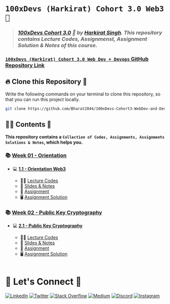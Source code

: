 # **`100xDevs (Harkirat) Cohort 3.0 Web3 🚀`**

> ### _[100xDevs Cohort 3.0](https://app.100xdevs.com/) 🚀 by [Harkirat Singh](https://x.com/kirat_tw). This repository contains Lecture Codes, Assignmenst, Assignment Solution & Notes of this course._

### [`100xDevs (Harkirat) Cohort 3.0 Web Dev + Devops` GitHub Repository Link](https://github.com/Bharat2044/100xDevs-Cohort3-WebDev-and-Devops)

## 🔥 **Clone this Repository** 💫

Write the following commands on your terminal to clone this repository, so that you can run this project locally.

```bash
git clone https://github.com/Bharat2044/100xDevs-Cohort3-WebDev-and-Devops.git
```

## 👨‍💻 **Contents** 👀

**This repository contains a `Collection of Codes, Assignments, Assignments Solutions & Notes`, which helps you.**

### 📚 [**Week 01 - Orientation**](./Week%2001%20-%20Orientation/)

- 💻 [**1.1 - Orientation Web3**](./Week%2001%20-%20Orientation/1.1%20-%20Orientation%20Web3/)

  - 👨‍💻 [Lecture Codes](./Week%2001%20-%20Orientation/1.1%20-%20Orientation%20Web3/Lecture%20Codes/)
  - 📖 [Slides & Notes](./Week%2001%20-%20Orientation/1.1%20-%20Orientation%20Web3/1.1%20-%20Orientation%20Web3%20Slides%20&%20Notes.md)
  - 📝 [Assignment](./Week%2001%20-%20Orientation/1.1%20-%20Orientation%20Web3/1.1%20-%20Orientation%20Web3%20Assignment.md)
  - 🖥️ [Assignment Solution](./Week%2001%20-%20Orientation/1.1%20-%20Orientation%20Web3/Assignment%20Solution/)

### 📚 [**Week 02 - Public Key Cryptography**](./Week%2002%20-%20Public%20Key%20Cryptography/)

- 💻 [**2.1 - Public Key Cryptography**](./Week%2002%20-%20Public%20Key%20Cryptography/2.1%20-%20Public%20Key%20Cryptography/)

  - 👨‍💻 [Lecture Codes](./Week%2002%20-%20Public%20Key%20Cryptography/2.1%20-%20Public%20Key%20Cryptography/Lecture%20Codes/)
  - 📖 [Slides & Notes](./Week%2002%20-%20Public%20Key%20Cryptography/2.1%20-%20Public%20Key%20Cryptography/2.1%20-%20Public%20Key%20Cryptography%20Slides%20&%20Notes.md)
  - 📝 [Assignment](./Week%2002%20-%20Public%20Key%20Cryptography/2.1%20-%20Public%20Key%20Cryptography/2.1%20-%20Public%20Key%20Cryptography%20Assignment.md)
  - 🖥️ [Assignment Solution](./Week%2002%20-%20Public%20Key%20Cryptography/2.1%20-%20Public%20Key%20Cryptography/Assignment%20Solution/)

  <br />

# 🔗 **Let's Connect** 🤝

[![LinkedIn](https://img.shields.io/badge/LinkedIn-%230077B5.svg?logo=linkedin&logoColor=white)](https://www.linkedin.com/in/bharat2044/)
[![Twitter](https://img.shields.io/badge/Twitter-%231DA1F2.svg?logo=Twitter&logoColor=white)](https://twitter.com/bharat__2044)
[![Stack Overflow](https://img.shields.io/badge/-Stackoverflow-FE7A16?logo=stack-overflow&logoColor=white)](https://stackoverflow.com/users/21453213/bharat2044)
<a href='https://medium.com/@Bharat2044' target="_blank"><img alt='Medium' src='https://img.shields.io/badge/Medium-100000?style=plastic&logo=Medium&logoColor=000000&labelColor=475AC7&color=475AC7'/></a>
[![Discord](https://img.shields.io/badge/Discord-%237289DA.svg?logo=discord&logoColor=white)](https://discordapp.com/users/1202345957216231446)
[![Instagram](https://img.shields.io/badge/Instagram-%23E4405F.svg?logo=Instagram&logoColor=white)](https://www.instagram.com/bharat__2044)
